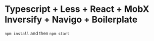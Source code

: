 # Typescript + Less + React + MobX Inversify + Navigo + Boilerplate

`npm install` and then `npm start`